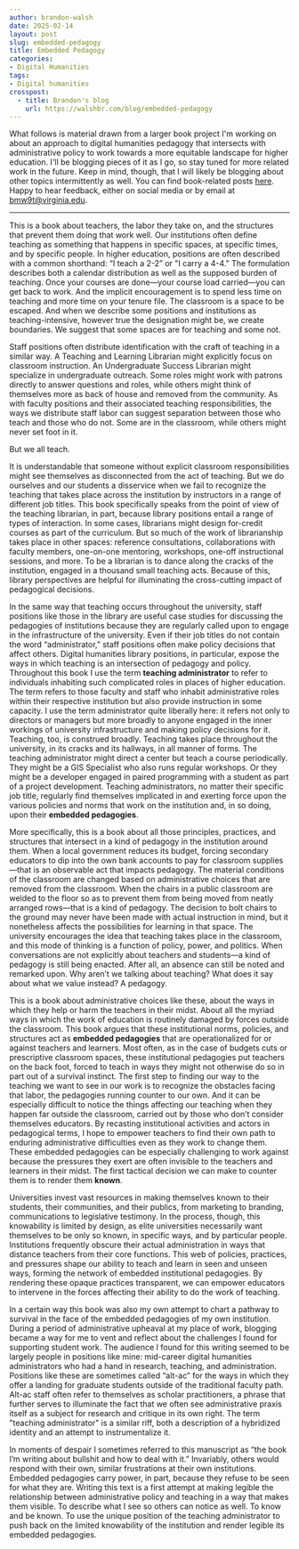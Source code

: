 ```yaml
---
author: brandon-walsh
date: 2025-02-14
layout: post
slug: embedded-pedagogy
title: Embedded Pedagogy
categories:
- Digital Humanities
tags:
- Digital humanities
crosspost:
  - title: Brandon's blog
    url: https://walshbr.com/blog/embedded-pedagogy
---
```

What follows is material drawn from a larger book project I'm working on about an approach to digital humanities pedagogy that intersects with administrative policy to work towards a more equitable landscape for higher education. I'll be blogging pieces of it as I go, so stay tuned for more related work in the future. Keep in mind, though, that I will likely be blogging about other topics intermittently as well. You can find book-related posts [here](/tag/book/). Happy to hear feedback, either on social media or by email at [bmw9t@virginia.edu](bmw9t@virginia.edu).

---

This is a book about teachers, the labor they take on, and the structures that prevent them doing that work well. Our institutions often define teaching as something that happens in specific spaces, at specific times, and by specific people. In higher education, positions are often described with a common shorthand: “I teach a 2-2” or "I carry a 4-4." The formulation describes both a calendar distribution as well as the supposed burden of teaching. Once your courses are done—your course load carried—you can get back to work. And the implicit encouragement is to spend less time on teaching and more time on your tenure file. The classroom is a space to be escaped. And when we describe some positions and institutions as teaching-intensive, however true the designation might be, we create boundaries. We suggest that some spaces are for teaching and some not.

Staff positions often distribute identification with the craft of teaching in a similar way. A Teaching and Learning Librarian might explicitly focus on classroom instruction. An Undergraduate Success Librarian might specialize in undergraduate outreach. Some roles might work with patrons directly to answer questions and roles, while others might think of themselves more as back of house and removed from the community. As with faculty positions and their associated teaching responsibilities, the ways we distribute staff labor can suggest separation between those who teach and those who do not. Some are in the classroom, while others might never set foot in it.

But we all teach.

It is understandable that someone without explicit classroom responsibilities might see themselves as disconnected from the act of teaching. But we do ourselves and our students a disservice when we fail to recognize the teaching that takes place across the institution by instructors in a range of different job titles. This book specifically speaks from the point of view of the teaching librarian, in part, because library positions entail a range of types of interaction. In some cases, librarians might design for-credit courses as part of the curriculum. But so much of the work of librarianship takes place in other spaces: reference consultations, collaborations with faculty members, one-on-one mentoring, workshops, one-off instructional sessions, and more. To be a librarian is to dance along the cracks of the institution, engaged in a thousand small teaching acts. Because of this, library perspectives are helpful for illuminating the cross-cutting impact of pedagogical decisions. 

In the same way that teaching occurs throughout the university, staff positions like those in the library are useful case studies for discussing the pedagogies of institutions because they are regularly called upon to engage in the infrastructure of the university. Even if their job titles do not contain the word “administrator,” staff positions often make policy decisions that affect others. Digital humanities library positions, in particular, expose the ways in which teaching is an intersection of pedagogy and policy. Throughout this book I use the term **teaching administrator** to refer to individuals inhabiting such complicated roles in places of higher education. The term refers to those faculty and staff who inhabit administrative roles within their respective institution but also provide instruction in some capacity. I use the term administrator quite liberally here: it refers not only to directors or managers but more broadly to anyone engaged in the inner workings of university infrastructure and making policy decisions for it. Teaching, too, is construed broadly. Teaching takes place throughout the university, in its cracks and its hallways, in all manner of forms. The teaching administrator might direct a center but teach a course periodically. They might be a GIS Specialist who also runs regular workshops. Or they might be a developer engaged in paired programming with a student as part of a project development. Teaching administrators, no matter their specific job title, regularly find themselves implicated in and exerting force upon the various policies and norms that work on the institution and, in so doing, upon their **embedded pedagogies**. 

More specifically, this is a book about all those principles, practices, and structures that intersect in a kind of pedagogy in the institution around them. When a local government reduces its budget, forcing secondary educators to dip into the own bank accounts to pay for classroom supplies—that is an observable act that impacts pedagogy. The material conditions of the classroom are changed based on administrative choices that are removed from the classroom. When the chairs in a public classroom are welded to the floor so as to prevent them from being moved from neatly arranged rows—that is a kind of pedagogy. The decision to bolt chairs to the ground may never have been made with actual instruction in mind, but it nonetheless affects the possibilities for learning in that space. The university encourages the idea that teaching takes place in the classroom, and this mode of thinking is a function of policy, power, and politics. When conversations are not explicitly about teachers and students—a kind of pedagogy is still being enacted. After all, an absence can still be noted and remarked upon. Why aren’t we talking about teaching? What does it say about what we value instead? A pedagogy. 

This is a book about administrative choices like these, about the ways in which they help or harm the teachers in their midst. About all the myriad ways in which the work of education is routinely damaged by forces outside the classroom. This book argues that these institutional norms, policies, and structures act as **embedded pedagogies** that are operationalized for or against teachers and learners. Most often, as in the case of budgets cuts or prescriptive classroom spaces, these institutional pedagogies put teachers on the back foot, forced to teach in ways they might not otherwise do so in part out of a survival instinct. The first step to finding our way to the teaching we want to see in our work is to recognize the obstacles facing that labor, the pedagogies running counter to our own. And it can be especially difficult to notice the things affecting our teaching when they happen far outside the classroom, carried out by those who don’t consider themselves educators. By recasting institutional activities and actors in pedagogical terms, I hope to empower teachers to find their own path to enduring administrative difficulties even as they work to change them. These embedded pedagogies can be especially challenging to work against because the pressures they exert are often invisible to the teachers and learners in their midst. The first tactical decision we can make to counter them is to render them **known**. 

Universities invest vast resources in making themselves known to their students, their communities, and their publics, from marketing to branding, communications to legislative testimony. In the process, though, this knowability is limited by design, as elite universities necessarily want themselves to be only so known, in specific ways, and by particular people. Institutions frequently obscure their actual administration in ways that distance teachers from their core functions. This web of policies, practices, and pressures shape our ability to teach and learn in seen and unseen ways, forming the network of embedded institutional pedagogies. By rendering these opaque practices transparent, we can empower educators to intervene in the forces affecting their ability to do the work of teaching.

In a certain way this book was also my own attempt to chart a pathway to survival in the face of the embedded pedagogies of my own institution. During a period of administrative upheaval at my place of work, blogging became a way for me to vent and reflect about the challenges I found for supporting student work. The audience I found for this writing seemed to be largely people in positions like mine: mid-career digital humanities administrators who had a hand in research, teaching, and administration. Positions like these are sometimes called “alt-ac” for the ways in which they offer a landing for graduate students outside of the traditional faculty path. Alt-ac staff often refer to themselves as scholar practitioners, a phrase that further serves to illuminate the fact that we often see administrative praxis itself as a subject for research and critique in its own right. The term "teaching administrator" is a similar riff, both a description of a hybridized identity and an attempt to instrumentalize it.

In moments of despair I sometimes referred to this manuscript as “the book I’m writing about bullshit and how to deal with it.” Invariably, others would respond with their own, similar frustrations at their own institutions. Embedded pedagogies carry power, in part, because they refuse to be seen for what they are. Writing this text is a first attempt at making legible the relationship between administrative policy and teaching in a way that makes them visible. To describe what I see so others can notice as well. To know and be known. To use the unique position of the teaching administrator to push back on the limited knowability of the institution and render legible its embedded pedagogies. 
